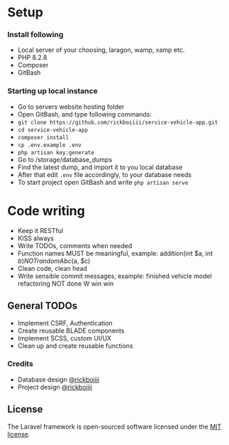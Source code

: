 
# Setup

### Install following
- Local server of your choosing, laragon, wamp, xamp etc.
- PHP 8.2.8
- Composer
- GitBash

### Starting up local instance 
- Go to servers website hosting folder
- Open GitBash, and type following commands:
- `git clone https://github.com/rickboiiii/service-vehicle-app.git`
- `cd service-vehicle-app`
- `composer install`
- `cp .env.example .env`
- `php artisan key:generate`
- Go to /storage/database_dumps
- Find the latest dump, and import it to you local database
- After that edit `.env` file accordingly, to your database needs
- To start project open GitBash and write `php artisan serve`

# Code writing
- Keep it RESTful
- KISS always
- Write TODOs, comments when needed
- Function names MUST be meaningful, example: addition(int $a, int $b) NOT randomAbc($a, $c)
- Clean code, clean head
- Write sensible commit messages, example: finished vehicle model refactoring NOT done W win win

## General TODOs
- Implement CSRF, Authentication
- Create reusable BLADE components
- Implement SCSS, custom UI/UX
- Clean up and create reusable functions

### Credits
- Database design [@rickboiiii](https://github.com/rickboiiii)
- Project design [@rickboiiii](https://github.com/rickboiiii)

## License

The Laravel framework is open-sourced software licensed under the [MIT license](https://opensource.org/licenses/MIT).
